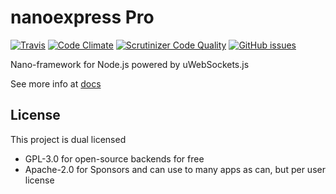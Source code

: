 # nanoexpress Pro

[![Travis](https://img.shields.io/travis/nanoexpress/pro.svg)](http://github.com/nanoexpress/pro)
[![Code Climate](https://codeclimate.com/github/nanoexpress/pro/badges/gpa.svg)](https://codeclimate.com/github/nanoexpress/pro)
[![Scrutinizer Code Quality](https://scrutinizer-ci.com/g/nanoexpress/pro/badges/quality-score.png?b=master)](https://scrutinizer-ci.com/g/nanoexpress/pro/?branch=master)
[![GitHub issues](https://img.shields.io/github/issues/nanoexpress/pro.svg)](http://github.com/nanoexpress/pro/issues)

<!-- [![Coverage Status](https://coveralls.io/repos/github/nanoexpress/pro/badge.svg?branch=master)](https://coveralls.io/github/nanoexpress/pro?branch=master) -->

Nano-framework for Node.js powered by uWebSockets.js

See more info at [docs](https://nanoexpress.js.org)

## License

This project is dual licensed

- GPL-3.0 for open-source backends for free
- Apache-2.0 for Sponsors and can use to many apps as can, but per user license
